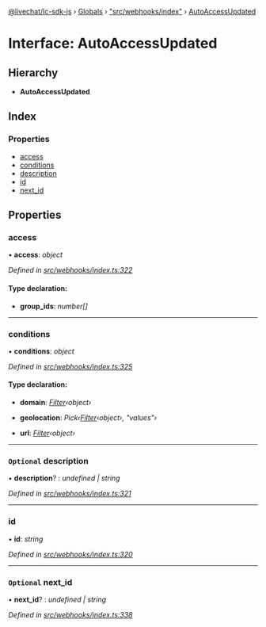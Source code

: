 [@livechat/lc-sdk-js](../README.md) › [Globals](../globals.md) › ["src/webhooks/index"](../modules/_src_webhooks_index_.md) › [AutoAccessUpdated](_src_webhooks_index_.autoaccessupdated.md)

# Interface: AutoAccessUpdated

## Hierarchy

* **AutoAccessUpdated**

## Index

### Properties

* [access](_src_webhooks_index_.autoaccessupdated.md#access)
* [conditions](_src_webhooks_index_.autoaccessupdated.md#conditions)
* [description](_src_webhooks_index_.autoaccessupdated.md#optional-description)
* [id](_src_webhooks_index_.autoaccessupdated.md#id)
* [next_id](_src_webhooks_index_.autoaccessupdated.md#optional-next_id)

## Properties

###  access

• **access**: *object*

*Defined in [src/webhooks/index.ts:322](https://github.com/livechat/lc-sdk-js/blob/9364105/src/webhooks/index.ts#L322)*

#### Type declaration:

* **group_ids**: *number[]*

___

###  conditions

• **conditions**: *object*

*Defined in [src/webhooks/index.ts:325](https://github.com/livechat/lc-sdk-js/blob/9364105/src/webhooks/index.ts#L325)*

#### Type declaration:

* **domain**: *[Filter](_src_objects_index_.filter.md)‹object›*

* **geolocation**: *Pick‹[Filter](_src_objects_index_.filter.md)‹object›, "values"›*

* **url**: *[Filter](_src_objects_index_.filter.md)‹object›*

___

### `Optional` description

• **description**? : *undefined | string*

*Defined in [src/webhooks/index.ts:321](https://github.com/livechat/lc-sdk-js/blob/9364105/src/webhooks/index.ts#L321)*

___

###  id

• **id**: *string*

*Defined in [src/webhooks/index.ts:320](https://github.com/livechat/lc-sdk-js/blob/9364105/src/webhooks/index.ts#L320)*

___

### `Optional` next_id

• **next_id**? : *undefined | string*

*Defined in [src/webhooks/index.ts:338](https://github.com/livechat/lc-sdk-js/blob/9364105/src/webhooks/index.ts#L338)*
